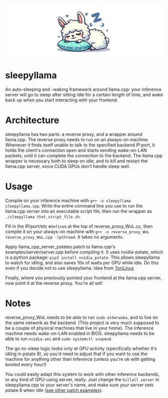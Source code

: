 ![sleepy llama](https://raw.githubusercontent.com/FarFetchd/sleepyllama/bc6d9d81686640683b912fcabc1d8dc51d0ed33c/sleepyllama.jpg)

# sleepyllama

An auto-sleeping and -waking framework around llama.cpp: your inference server will go to sleep after sitting idle for a certain length of time, and wake back up when you start interacting with your frontend.

# Architecture

sleepyllama has two parts: a reverse proxy, and a wrapper around llama.cpp. The reverse proxy needs to run on an always-on machine. Whenever it finds itself unable to talk to the specified backend IP:port, it holds the client's connection open and starts sending wake-on-LAN packets, until it can complete the connection to the backend. The llama.cpp wrapper is necessary both to sleep on idle, and to kill and restart the llama.cpp server, since CUDA GPUs don't handle sleep well.

# Usage

Compile on your inference machine with `g++ -o sleepyllama sleepyllama.cpp`. Write the entire command line you use to run the llama.cpp server into an executable script file, then run the wrapper as `./sleepyllama that_script_file.sh`.

Fill in the IP/port/etc `#define`s at the top of reverse_proxy_WoL.cc, then compile it on your always-on machine with `g++ -o reverse_proxy_WoL reverse_proxy_WoL.cpp -lpthread`. It takes no arguments.

Apply llama_cpp_server_pstates.patch to llama.cpp's examples/server/server.cpp before compiling it. It uses nvidia-pstate, which is a python package: `pip3 install nvidia_pstate`. This allows sleepyllama to watch for idling, and also saves 10s of watts per GPU while idle. Do this even if you decide not to use sleepyllama. Idea from [ToriLinux](https://github.com/sasha0552/ToriLinux)

Finally, where you previously pointed your frontend at the llama.cpp server, now point it at the reverse proxy. You're all set!

# Notes

reverse_proxy_WoL needs to be able to run `sudo etherwake`, and to live on the same network as the backend. (This project is very much supposed to be a couple of physical machines that live in your home). The inference machine needs wake-on-LAN enabled in BIOS. sleepyllama needs to be able to run `nvidia-smi` and `sudo systemctl suspend`.

The go-to-sleep logic looks only at GPU activity (specifically whether it's idling in pstate 8), so you'd need to adjust that if you want to use the machine for anything other than inference (unless you're ok with getting booted every hour!)

You could easily adapt this system to work with other inference backends, or any kind of GPU-using server, really. Just change the `killall server` in sleepyllama.cpp to your server's name, and make sure your server sets pstate 8 when idle ([see other patch examples](https://github.com/sasha0552/ToriLinux/tree/main/airootfs/home/tori/.local/share/tori/patches)).
